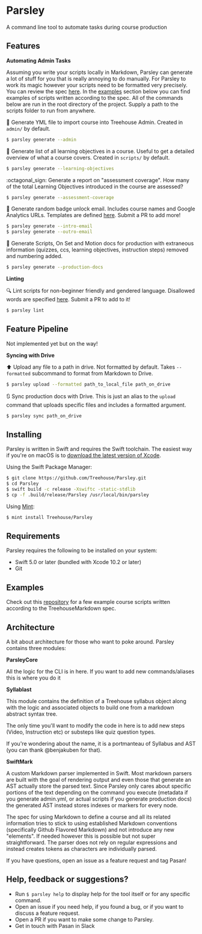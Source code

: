 # Parsley

A command line tool to automate tasks during course production

## Features

**Automating Admin Tasks**

Assuming you write your scripts locally in Markdown, Parsley can generate a lot of stuff for you that is really annoying to do manually. For Parsley to work its magic however your scripts need to be formatted very precisely. You can review the spec [here](TreehouseMarkdown.md). In the [examples](#examples) section below you can find examples of scripts written according to the spec.  All of the commands below are run in the root directory of the project. Supply a path to the scripts folder to run from anywhere.  

:file_folder: Generate YML file to import course into Treehouse Admin. Created in `admin/` by default.

```bash
$ parsley generate --admin
```

:school: Generate list of all learning objectives in a course. Useful to get a detailed overview of what a course covers. Created in  `scripts/` by default. 

```bash
$ parsley generate --learning-objectives
```

:octagonal_sign: Generate a report on "assessment coverage". How many of the total Learning Objectives introduced in the course are assessed?

```bash
$ parsley generate --assessment-coverage
```

:email: Generate random badge unlock email. Includes course names  and Google Analytics URLs. Templates are defined [here](). Submit a PR to add more!

```bash
$ parsley generate --intro-email
$ parsley generate --outro-email
```

:movie_camera: Generate Scripts, On Set and Motion docs for production with extraneous information (quizzes, ccs, learning objectives, instruction steps) removed and numbering added.

```bash
$ parsley generate --production-docs
```

**Linting**

:mag: Lint scripts for non-beginner friendly and gendered language. Disallowed words are specified [here](). Submit a PR to add to it!

```bash
$ parsley lint
```

## Feature Pipeline

Not implemented yet but on the way!

**Syncing with Drive**

:arrow_up: Upload any file to a path in drive. Not formatted by default. Takes `--formatted` subcommand to format from Markdown to Drive.   
 
```bash
$ parsley upload --formatted path_to_local_file path_on_drive
```

:arrows_clockwise: Sync production docs with Drive. This is just an alias to the `upload` command that uploads specific files and includes a formatted argument.

```bash
$ parsley sync path_on_drive
```

## Installing

Parsley is written in Swift and requires the Swift toolchain. The easiest way if you're on macOS is to [download the latest version of Xcode](https://swift.org/download/#releases). 

Using the Swift Package Manager:

```bash
$ git clone https://github.com/Treehouse/Parsley.git
$ cd Parsley
$ swift build -c release -Xswiftc -static-stdlib
$ cp -f .build/release/Parsley /usr/local/bin/parsley
```

Using [Mint](https://github.com/yonaskolb/mint):

```bash
$ mint install Treehouse/Parsley
```

## Requirements

Parsley requires the following to be installed on your system:

- Swift 5.0 or later (bundled with Xcode 10.2 or later)
- Git

## Examples

Check out this [repository](https://github.com/treehouse/swift-content/tree/master/swift-basics-v4) for a few example course scripts written according to the TreehouseMarkdown spec.

## Architecture 

A bit about architecture for those who want to poke around. Parsley contains three modules:

**ParsleyCore**

All the logic for the CLI is in here. If you want to add new commands/aliases this is where you do it

**Syllablast** 

This module contains the definition of a Treehouse syllabus object along with the logic and associated objects to build one from a markdown abstract syntax tree.

The only time you'll want to modify the code in here is to add new steps (Video, Instruction etc) or substeps like quiz question types. 

If you're wondering about the name, it is a portmanteau of Syllabus and AST (you can thank @benjakuben for that). 

**SwiftMark**

A custom Markdown parser implemented in Swift. Most markdown parsers are built with the goal of rendering output and even those that generate an AST actually store the parsed text. Since Parsley only cares about specific portions of the text depending on the command you execute (metadata if you generate admin.yml, or actual scripts if you generate production docs) the generated AST instead stores indexes or markers for every node. 

The spec for using Markdown to define a course and all its related information tries to stick to using established Markdown conventions (specifically Github Flavored Markdown) and not introduce any new "elements". If needed however this is possible but not super straightforward. The parser does not rely on regular expressions and instead creates tokens as characters are individually parsed.

If you have questions, open an issue as a feature request and tag Pasan!

## Help, feedback or suggestions?

- Run `$ parsley help` to display help for the tool itself or for any specific command.
- Open an issue if you need help, if you found a bug, or if you want to discuss a feature request.
- Open a PR if you want to make some change to Parsley.
- Get in touch with Pasan in Slack
